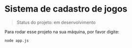<h1>Sistema de cadastro de jogos</h1>

>Status do projeto: em desenvolvimento

Para rodar esse projeto na sua máquina, por favor digite:
```
node app.js
```
